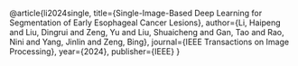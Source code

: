 @article{li2024single,
  title={Single-Image-Based Deep Learning for Segmentation of Early Esophageal Cancer Lesions},
  author={Li, Haipeng and Liu, Dingrui and Zeng, Yu and Liu, Shuaicheng and Gan, Tao and Rao, Nini and Yang, Jinlin and Zeng, Bing},
  journal={IEEE Transactions on Image Processing},
  year={2024},
  publisher={IEEE}
}